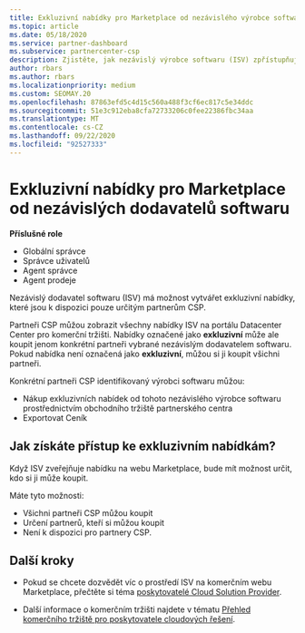 ```yaml
---
title: Exkluzivní nabídky pro Marketplace od nezávislého výrobce softwaru
ms.topic: article
ms.date: 05/18/2020
ms.service: partner-dashboard
ms.subservice: partnercenter-csp
description: Zjistěte, jak nezávislý výrobce softwaru (ISV) zpřístupňuje určité nabídky výhradně a k dispozici pouze konkrétním partnerům CSP.
author: rbars
ms.author: rbars
ms.localizationpriority: medium
ms.custom: SEOMAY.20
ms.openlocfilehash: 87863efd5c4d15c560a488f3cf6ec817c5e34ddc
ms.sourcegitcommit: 51e3c912eba8cfa72733206c0fee22386fbc34aa
ms.translationtype: MT
ms.contentlocale: cs-CZ
ms.lasthandoff: 09/22/2020
ms.locfileid: "92527333"
---
```

# <a name="marketplace-exclusive-offers-from-independent-software-vendors"></a>Exkluzivní nabídky pro Marketplace od nezávislých dodavatelů softwaru

**Příslušné role**

- Globální správce
- Správce uživatelů
- Agent správce
- Agent prodeje

Nezávislý dodavatel softwaru (ISV) má možnost vytvářet exkluzivní nabídky, které jsou k dispozici pouze určitým partnerům CSP.

Partneři CSP můžou zobrazit všechny nabídky ISV na portálu Datacenter Center pro komerční tržišti. Nabídky označené jako **exkluzivní** může ale koupit jenom konkrétní partneři vybrané nezávislým dodavatelem softwaru. Pokud nabídka není označená jako **exkluzivní**, můžou si ji koupit všichni partneři.

Konkrétní partneři CSP identifikovaný výrobci softwaru můžou:

- Nákup exkluzivních nabídek od tohoto nezávislého výrobce softwaru prostřednictvím obchodního tržiště partnerského centra
- Exportovat Ceník

## <a name="how-do-you-gain-access-to-exclusive-offers"></a>Jak získáte přístup ke exkluzivním nabídkám?

Když ISV zveřejňuje nabídku na webu Marketplace, bude mít možnost určit, kdo si ji může koupit.

Máte tyto možnosti:

- Všichni partneři CSP můžou koupit
- Určení partnerů, kteří si můžou koupit
- Není k dispozici pro partnery CSP.

## <a name="next-steps"></a>Další kroky

- Pokud se chcete dozvědět víc o prostředí ISV na komerčním webu Marketplace, přečtěte si téma [poskytovatelé Cloud Solution Provider](/azure/marketplace/cloud-solution-providers).

- Další informace o komerčním tržišti najdete v tématu [Přehled komerčního tržiště pro poskytovatele cloudových řešení](csp-commercial-marketplace-overview.md).